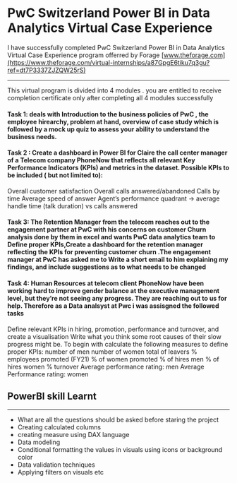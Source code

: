 # PwC Switzerland Power BI in Data Analytics Virtual Case Experience

I have successfully completed PwC Switzerland Power BI in Data Analytics Virtual Case Experience program offerred by Forage 
[www.theforage.com](https://www.theforage.com/virtual-internships/a87GpgE6tiku7q3gu?ref=dt7P3337ZJZQW25rS)


-----------------------------------------------------------------------------------------------------------------------------------------------------------------------

This virtual program is divided into 4 modules . you are entitled to receive completion certificate only after completing all 4 modules successfully 

#### Task 1: deals with Introduction to the business policies of PwC , the employee hirearchy, problem at hand, overview of case study which is followed by a mock up quiz to assess your ability to understand the business needs. 

#### Task 2 :  Create a dashboard in Power BI for Claire the call center manager of a Telecom company PhoneNow that reflects all relevant Key Performance Indicators (KPIs) and metrics in the dataset.  Possible KPIs to be included ( but not limited to):

Overall customer satisfaction
Overall calls answered/abandoned
Calls by time
Average speed of answer
Agent’s performance quadrant -> average handle time (talk duration) vs calls answered

#### Task 3: The Retention Manager from the telecom reaches out to the engagement partner at PwC with his concerns on customer Churn analysis done by them in excel and wants PwC data analytics team to Define proper KPIs,Create a dashboard for the retention manager reflecting the KPIs for preventing customer churn .The engagement manager at PwC has asked me to Write a short email to him explaining my findings, and include suggestions as to what needs to be changed

#### Task 4: Human Resources at  telecom client PhoneNow have been working hard to improve gender balance at the executive management level, but they’re not seeing any progress. They are  reaching out to us for help. Therefore as a Data analsyst at Pwc i was assisgned the followed tasks 

Define relevant KPIs in hiring, promotion, performance and turnover, and create a visualisation
Write what you think some root causes of their slow progress might be. 
To begin with calculate the following measures to define proper KPIs:
number of men
number  of women
total of leavers
% employees promoted (FY21)
% of women promoted
% of hires men
% of hires women
% turnover 
Average performance rating: men
Average Performance rating: women

## PowerBI skill Learnt
-----------------------------------------------------------------------------------------------------------------------------------------------------------------------
* What are all the questions should be asked before staring the project
* Creating calculated columns
* creating measure using DAX language
* Data modeling
* Conditional formatting the values in visuals using icons or background color
* Data validation techniques
* Applying filters on visuals etc

